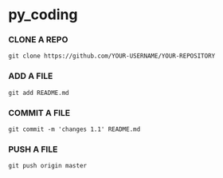# py_coding











### CLONE A REPO 


	git clone https://github.com/YOUR-USERNAME/YOUR-REPOSITORY



### ADD A FILE

    git add README.md 

### COMMIT A FILE


    git commit -m 'changes 1.1' README.md 


### PUSH A FILE

    git push origin master
